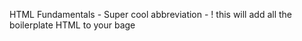 HTML Fundamentals - 
Super cool abbreviation - !
this will add all the boilerplate HTML to your bage 

<!-- to highlight out html quickly - select the section you want to get rid of, and do command ?  --> 
